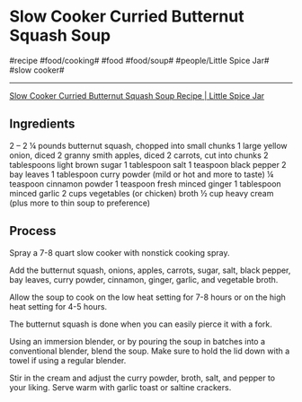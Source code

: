 # Slow Cooker Curried Butternut Squash Soup
#recipe #food/cooking# #food #food/soup# #people/Little Spice Jar# #slow cooker#
- - - -
[Slow Cooker Curried Butternut Squash Soup Recipe | Little Spice Jar](http://littlespicejar.com/curried-butternut-squash-soup-slow-cooker/)

## Ingredients
2 – 2 ¼ pounds butternut squash, chopped into small chunks
1 large yellow onion, diced
2 granny smith apples, diced
2 carrots, cut into chunks
2 tablespoons light brown sugar
1 tablespoon salt
1 teaspoon black pepper
2 bay leaves
1 tablespoon curry powder (mild or hot and more to taste)
¼ teaspoon cinnamon powder
1 teaspoon fresh minced ginger
1 tablespoon minced garlic
2 cups vegetables (or chicken) broth
½ cup heavy cream (plus more to thin soup to preference)

## Process
Spray a 7-8 quart slow cooker with nonstick cooking spray.

Add the butternut squash, onions, apples, carrots, sugar, salt, black pepper, bay leaves, curry powder, cinnamon, ginger, garlic, and vegetable broth.

Allow the soup to cook on the low heat setting for 7-8 hours or on the high heat setting for 4-5 hours.

The butternut squash is done when you can easily pierce it with a fork.

Using an immersion blender, or by pouring the soup in batches into a conventional blender, blend the soup. Make sure to hold the lid down with a towel if using a regular blender.

Stir in the cream and adjust the curry powder, broth, salt, and pepper to your liking. Serve warm with garlic toast or saltine crackers.